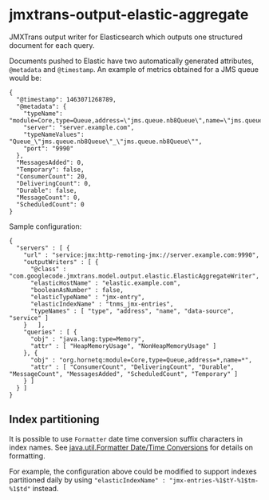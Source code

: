 # jmxtrans-output-elastic-aggregate

JMXTrans output writer for Elasticsearch which outputs one structured document for each query.

Documents pushed to Elastic have two automatically generated attributes, `@metadata` and `@timestamp`. An example of metrics obtained for a JMS queue would be:

```
{
  "@timestamp": 1463071268789,
  "@metadata": {
	"typeName": "module=Core,type=Queue,address=\"jms.queue.nb8Queue\",name=\"jms.queue.nb8Queue\"",
	"server": "server.example.com",
	"typeNameValues": "Queue_\"jms.queue.nb8Queue\"_\"jms.queue.nb8Queue\"",
	"port": "9990"
  },
  "MessagesAdded": 0,
  "Temporary": false,
  "ConsumerCount": 20,
  "DeliveringCount": 0,
  "Durable": false,
  "MessageCount": 0,
  "ScheduledCount": 0
}
```

Sample configuration:

```
{
  "servers" : [ {
	"url" : "service:jmx:http-remoting-jmx://server.example.com:9990",
    "outputWriters" : [ {
	  "@class" : "com.googlecode.jmxtrans.model.output.elastic.ElasticAggregateWriter",
	  "elasticHostName" : "elastic.example.com",
	  "booleanAsNumber" : false,
	  "elasticTypeName" : "jmx-entry",
	  "elasticIndexName" : "tnms_jmx-entries",
	  "typeNames" : [ "type", "address", "name", "data-source", "service" ]
	}	],
    "queries" : [ {
      "obj" : "java.lang:type=Memory",
      "attr" : [ "HeapMemoryUsage", "NonHeapMemoryUsage" ]
    }, {
	  "obj" : "org.hornetq:module=Core,type=Queue,address=*,name=*",
      "attr" : [ "ConsumerCount", "DeliveringCount", "Durable", "MessageCount", "MessagesAdded", "ScheduledCount", "Temporary" ]
	} ]
  } ]
}
```

## Index partitioning

It is possible to use `Formatter` date time conversion suffix characters in index names. See [java.util.Formatter Date/Time Conversions](https://docs.oracle.com/javase/7/docs/api/java/util/Formatter.html#dt) for details on formatting.

For example, the configuration above could be modified to support indexes partitioned daily by using `"elasticIndexName" : "jmx-entries-%1$tY-%1$tm-%1$td"` instead.
